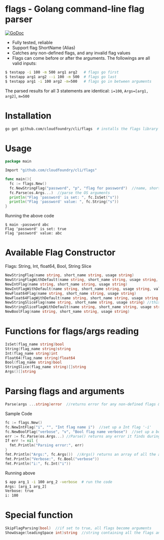 # flags - Golang command-line flag parser
[![GoDoc](https://godoc.org/github.com/cloudfoundry/cli/flags?status.svg)](https://godoc.org/github.com/cloudfoundry/cli/flags)

- Fully tested, reliable
- Support flag ShortName (Alias)
- Catches any non-defined flags, and any invalid flag values
- Flags can come before or after the arguments. The followings are all valid inputs:
```bash
$ testapp -i 100 -m 500 arg1 arg2   # flags go first
$ testapp arg1 arg2 --i 100 -m 500  # flags go last
$ testapp arg1 -i 100 arg2 -m=500   # flags go in between arguments
```
The parsed results for all 3 statements are identical: `i=100`, `Args=[arg1, arg2]`, `m=500`

# Installation
```bash
go get github.com/cloudfoundry/cli/flags  # installs the flags library
```

# Usage
```Go
package main

Import "github.com/cloudfoundry/cli/flags"

func main(){
  fc := flags.New()
  fc.NewStringFlag("password", "p", "flag for password")  //name, short_name and usage of the string flag
  fc.Parse(os.Args...)  //parse the OS arguments
  println("Flag 'password' is set: ", fc.IsSet("s"))
  println("Flag 'password' value: ", fc.String("s"))
}
```
Running the above code
```
$ main -password abc
Flag 'password' is set: true
Flag 'password' value: abc
```

# Available Flag Constructor
Flags: String, Int, float64, Bool, String Slice
```Go
NewStringFlag(name string, short_name string, usage string)
NewStringFlagWithDefault(name string, short_name string, usage string, value string)
NewIntFlag(name string, short_name string, usage string)
NewIntFlagWithDefault(name string, short_name string, usage string, value int)
NewFloat64Flag(name string, short_name string, usage string)
NewFloat64FlagWithDefault(name string, short_name string, usage string, value float64)
NewStringSliceFlag(name string, short_name string, usage string) //this flag can be supplied more than 1 time
NewStringSliceFlagWithDefault(name string, short_name string, usage string, value []string)
NewBoolFlag(name string, short_name string, usage string)
```

# Functions for flags/args reading
```Go
IsSet(flag_name string)bool
String(flag_name string)string
Int(flag_name string)int
Float64(flag_name string)float64
Bool(flag_name string)bool
StringSlice(flag_name string)[]string  
Args()[]string
```

# Parsing flags and arguments
```Go
Parse(args ...string)error  //returns error for any non-defined flags & invalid value for Int, Float64 and Bool flag.
```
Sample Code
```Go
fc := flags.New()
fc.NewIntFlag("i", "", "Int flag name i")  //set up a Int flag '-i'
fc.NewBoolFlag("verbose", "v", "Bool flag name verbose")  //set up a bool flag '-verbose'
err := fc.Parse(os.Args...) //Parse() returns any error it finds during parsing
If err != nil {
  fmt.Println("Parsing error:", err)
}
fmt.Println("Args:", fc.Args())  //Args() returns an array of all the arguments
fmt.Println("Verbose:", fc.Bool("verbose"))
fmt.Println("i:", fc.Int("i"))
```
Running above
```bash
$ app arg_1 -i 100 arg_2 -verbose  # run the code
Args: [arg_1 arg_2]
Verbose: true
i: 100
```

# Special function
```Go
SkipFlagParsing(bool)  //if set to true, all flags become arguments
ShowUsage(leadingSpace int)string  //string containing all the flags and their usage text
```
